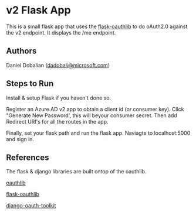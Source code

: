 # v2 Flask App 

This is a small flask app that uses the [flask-oauthlib](https://github.com/lepture/flask-oauthlib) to do oAuth2.0 against the v2 endpoint.  It displays the /me endpoint.

## Authors

Daniel Dobalian ([dadobali@microsoft.com](mailto:dadobali@microsoft.com))

## Steps to Run

Install & setup Flask if you haven't done so.  

Register an Azure AD v2 app to obtain a client id (or consumer key).  Click "Generate New Password', this will beyour consumer secret.  Then add Redirect URI's for all the routes in the app. 

Finally, set your flask path and run the flask app.  Naviagte to localhost:5000 and sign in.

## References

The flask & django libraries are built ontop of the oauthlib.

[oauthlib](https://github.com/idan/oauthlib)

[flask-oauthlib](https://github.com/lepture/flask-oauthlib)

[django-oauth-toolkit](https://github.com/evonove/django-oauth-toolkit)
